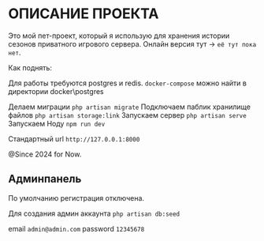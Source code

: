 # ОПИСАНИЕ ПРОЕКТА

Это мой пет-проект, который я использую для хранения истории сезонов приватного игрового сервера. Онлайн версия тут -> `её тут пока нет`.


Как поднять:

Для работы требуются postgres и redis. 
`docker-compose` можно найти в директории docker\postgres

Делаем миграции `php artisan migrate`
Подключаем паблик хранилище файлов `php artisan storage:link`
Запускаем сервер `php artisan serve`
Запускаем Ноду `npm run dev`

Стандартный url `http://127.0.0.1:8000`


@Since 2024 for Now.

## Админпанель
По умолчанию регистрация отключена.

Для создания админ аккаунта `php artisan db:seed`

email `admin@admin.com`
password `12345678`

